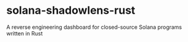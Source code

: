 # solana-shadowlens-rust
A reverse engineering dashboard for closed-source Solana programs written in Rust
